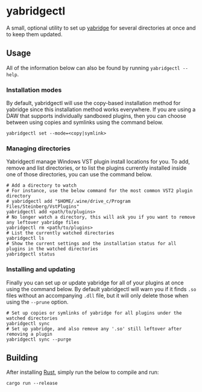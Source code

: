 # yabridgectl

A small, optional utility to set up
[yabridge](https://github.com/robbert-vdh/yabridge) for several directories at
once and to keep them updated.

## Usage

All of the information below can also be found by running `yabridgectl --help`.

### Installation modes

By default, yabridgectl will use the copy-based installation method for yabridge
since this installation method works everywhere. If you are using a DAW that
supports individually sandboxed plugins, then you can choose between using
copies and symlinks using the command below.

```shell
yabridgectl set --mode=<copy|symlink>
```

### Managing directories

Yabridgectl manage Windows VST plugin install locations for you. To add, remove
and list directories, or to list the plugins currently installed inside one of
those directories, you can use the command below.

```shell
# Add a directory to watch
# For instance, use the below command for the most common VST2 plugin directory
# yabridgectl add "$HOME/.wine/drive_c/Program Files/Steinberg/VstPlugins"
yabridgectl add <path/to/plugins>
# No longer watch a directory, this will ask you if you want to remove any leftover yabridge files
yabridgectl rm <path/to/plugins>
# List the currently watched directories
yabridgectl ls
# Show the current settings and the installation status for all plugins in the watched directories
yabridgectl status
```

### Installing and updating

Finally you can set up or update yabridge for all of your plugins at once using
the command below. By default yabridgectl will warn you if it finds `.so` files
without an accompanying `.dll` file, but it will only delete those when using
the `--prune` option.

```shell
# Set up copies or symlinks of yabridge for all plugins under the watched directories
yabridgectl sync
# Set up yabridge, and also remove any '.so' still leftover after removing a plugin
yabridgectl sync --purge
```

## Building

After installing [Rust](https://rustup.rs/), simply run the below to compile and
run:

```shell
cargo run --release
```
